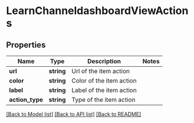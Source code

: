 # LearnChanneldashboardViewActions

## Properties
Name | Type | Description | Notes
------------ | ------------- | ------------- | -------------
**url** | **string** | Url of the item action | 
**color** | **string** | Color of the item action | 
**label** | **string** | Label of the item action | 
**action_type** | **string** | Type of the item action | 

[[Back to Model list]](../README.md#documentation-for-models) [[Back to API list]](../README.md#documentation-for-api-endpoints) [[Back to README]](../README.md)


